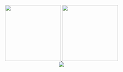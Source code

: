 <a href="https://github.com/geoe9">
    <div align="center">
        <img height="180em" src="https://github-readme-stats-three-sepia.vercel.app/api?username=geoe9&count_private=true&show_icons=true&include_all_commits=true&theme=calm" />
        <img height="180em" src="https://github-readme-stats-three-sepia.vercel.app/api/top-langs/?username=geoe9&layout=compact&theme=calm" />
    </div>
    <div align="center">
        <img src="https://github-readme-stats-three-sepia.vercel.app/api/wakatime?username=@geo9&theme=calm" />
    </div>
</a>
